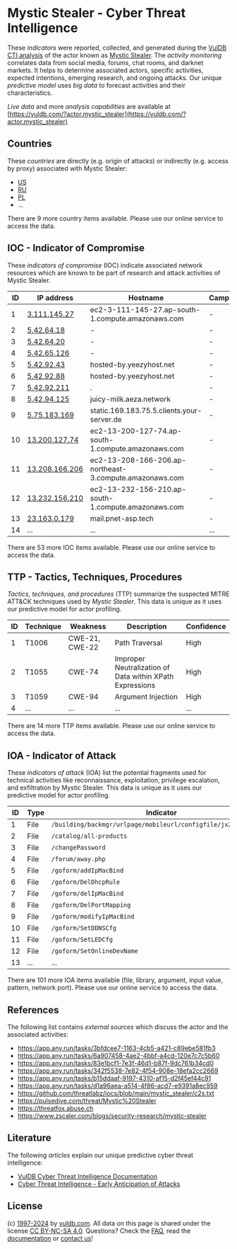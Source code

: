 # Mystic Stealer - Cyber Threat Intelligence

These _indicators_ were reported, collected, and generated during the [VulDB CTI analysis](https://vuldb.com/?kb.cti) of the actor known as [Mystic Stealer](https://vuldb.com/?actor.mystic_stealer). The _activity monitoring_ correlates data from social media, forums, chat rooms, and darknet markets. It helps to determine associated actors, specific activities, expected intentions, emerging research, and ongoing attacks. Our unique _predictive model_ uses _big data_ to forecast activities and their characteristics.

_Live data_ and more _analysis capabilities_ are available at [https://vuldb.com/?actor.mystic_stealer](https://vuldb.com/?actor.mystic_stealer)

## Countries

These _countries_ are directly (e.g. origin of attacks) or indirectly (e.g. access by proxy) associated with Mystic Stealer:

* [US](https://vuldb.com/?country.us)
* [RU](https://vuldb.com/?country.ru)
* [PL](https://vuldb.com/?country.pl)
* ...

There are 9 more country items available. Please use our online service to access the data.

## IOC - Indicator of Compromise

These _indicators of compromise_ (IOC) indicate associated network resources which are known to be part of research and attack activities of Mystic Stealer.

ID | IP address | Hostname | Campaign | Confidence
-- | ---------- | -------- | -------- | ----------
1 | [3.111.145.27](https://vuldb.com/?ip.3.111.145.27) | ec2-3-111-145-27.ap-south-1.compute.amazonaws.com | - | Medium
2 | [5.42.64.18](https://vuldb.com/?ip.5.42.64.18) | - | - | High
3 | [5.42.64.20](https://vuldb.com/?ip.5.42.64.20) | - | - | High
4 | [5.42.65.126](https://vuldb.com/?ip.5.42.65.126) | - | - | High
5 | [5.42.92.43](https://vuldb.com/?ip.5.42.92.43) | hosted-by.yeezyhost.net | - | High
6 | [5.42.92.88](https://vuldb.com/?ip.5.42.92.88) | hosted-by.yeezyhost.net | - | High
7 | [5.42.92.211](https://vuldb.com/?ip.5.42.92.211) | . | - | High
8 | [5.42.94.125](https://vuldb.com/?ip.5.42.94.125) | juicy-milk.aeza.network | - | High
9 | [5.75.183.169](https://vuldb.com/?ip.5.75.183.169) | static.169.183.75.5.clients.your-server.de | - | High
10 | [13.200.127.74](https://vuldb.com/?ip.13.200.127.74) | ec2-13-200-127-74.ap-south-1.compute.amazonaws.com | - | Medium
11 | [13.208.166.206](https://vuldb.com/?ip.13.208.166.206) | ec2-13-208-166-206.ap-northeast-3.compute.amazonaws.com | - | Medium
12 | [13.232.156.210](https://vuldb.com/?ip.13.232.156.210) | ec2-13-232-156-210.ap-south-1.compute.amazonaws.com | - | Medium
13 | [23.163.0.179](https://vuldb.com/?ip.23.163.0.179) | mail.pnet-asp.tech | - | High
14 | ... | ... | ... | ...

There are 53 more IOC items available. Please use our online service to access the data.

## TTP - Tactics, Techniques, Procedures

_Tactics, techniques, and procedures_ (TTP) summarize the suspected MITRE ATT&CK techniques used by _Mystic Stealer_. This data is unique as it uses our predictive model for actor profiling.

ID | Technique | Weakness | Description | Confidence
-- | --------- | -------- | ----------- | ----------
1 | T1006 | CWE-21, CWE-22 | Path Traversal | High
2 | T1055 | CWE-74 | Improper Neutralization of Data within XPath Expressions | High
3 | T1059 | CWE-94 | Argument Injection | High
4 | ... | ... | ... | ...

There are 14 more TTP items available. Please use our online service to access the data.

## IOA - Indicator of Attack

These _indicators of attack_ (IOA) list the potential fragments used for technical activities like reconnaissance, exploitation, privilege escalation, and exfiltration by Mystic Stealer. This data is unique as it uses our predictive model for actor profiling.

ID | Type | Indicator | Confidence
-- | ---- | --------- | ----------
1 | File | `/building/backmgr/urlpage/mobileurl/configfile/jx2_config.ini` | High
2 | File | `/catalog/all-products` | High
3 | File | `/changePassword` | High
4 | File | `/forum/away.php` | High
5 | File | `/goform/addIpMacBind` | High
6 | File | `/goform/DelDhcpRule` | High
7 | File | `/goform/delIpMacBind` | High
8 | File | `/goform/DelPortMapping` | High
9 | File | `/goform/modifyIpMacBind` | High
10 | File | `/goform/SetDDNSCfg` | High
11 | File | `/goform/SetLEDCfg` | High
12 | File | `/goform/SetOnlineDevName` | High
13 | ... | ... | ...

There are 101 more IOA items available (file, library, argument, input value, pattern, network port). Please use our online service to access the data.

## References

The following list contains _external sources_ which discuss the actor and the associated activities:

* https://app.any.run/tasks/3bfdcee7-1163-4cb5-a421-c89ebe581fb3
* https://app.any.run/tasks/6a907458-4ae2-4bbf-a4cd-120e7c7c5b60
* https://app.any.run/tasks/83e1bcf1-7e3f-46d1-b87f-9dc761b34cd0
* https://app.any.run/tasks/342f5538-7e82-4f54-908e-18efa2cc2669
* https://app.any.run/tasks/b15ddaaf-9197-4310-af15-d2f45ef44c91
* https://app.any.run/tasks/d1a96aea-a514-4f86-acd7-e9391a8ec959
* https://github.com/threatlabz/iocs/blob/main/mystic_stealer/c2s.txt
* https://pulsedive.com/threat/Mystic%20Stealer
* https://threatfox.abuse.ch
* https://www.zscaler.com/blogs/security-research/mystic-stealer

## Literature

The following _articles_ explain our unique predictive cyber threat intelligence:

* [VulDB Cyber Threat Intelligence Documentation](https://vuldb.com/?kb.cti)
* [Cyber Threat Intelligence - Early Anticipation of Attacks](https://www.scip.ch/en/?labs.20201022)

## License

(c) [1997-2024](https://vuldb.com/?kb.changelog) by [vuldb.com](https://vuldb.com/?kb.about). All data on this page is shared under the license [CC BY-NC-SA 4.0](https://creativecommons.org/licenses/by-nc-sa/4.0/). Questions? Check the [FAQ](https://vuldb.com/?kb.faq), read the [documentation](https://vuldb.com/?kb) or [contact us](https://vuldb.com/?contact)!
